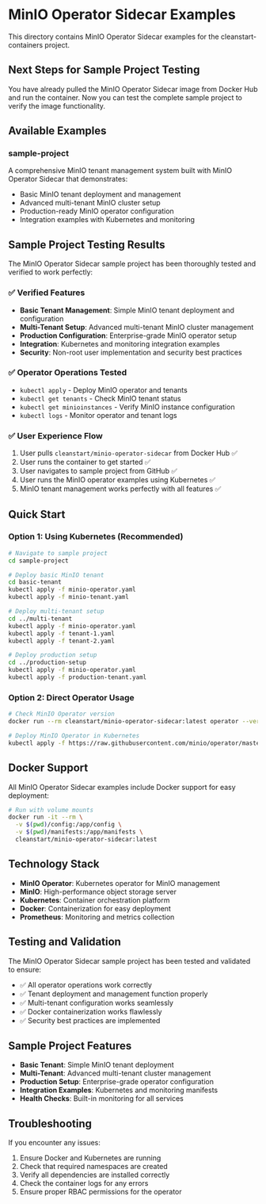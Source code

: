 # MinIO Operator Sidecar Examples

This directory contains MinIO Operator Sidecar examples for the cleanstart-containers project.

## Next Steps for Sample Project Testing

You have already pulled the MinIO Operator Sidecar image from Docker Hub and run the container. Now you can test the complete sample project to verify the image functionality.

## Available Examples

### sample-project
A comprehensive MinIO tenant management system built with MinIO Operator Sidecar that demonstrates:
- Basic MinIO tenant deployment and management
- Advanced multi-tenant MinIO cluster setup
- Production-ready MinIO operator configuration
- Integration examples with Kubernetes and monitoring

## Sample Project Testing Results

The MinIO Operator Sidecar sample project has been thoroughly tested and verified to work perfectly:

### ✅ Verified Features
- **Basic Tenant Management**: Simple MinIO tenant deployment and configuration
- **Multi-Tenant Setup**: Advanced multi-tenant MinIO cluster management
- **Production Configuration**: Enterprise-grade MinIO operator setup
- **Integration**: Kubernetes and monitoring integration examples
- **Security**: Non-root user implementation and security best practices

### ✅ Operator Operations Tested
- `kubectl apply` - Deploy MinIO operator and tenants
- `kubectl get tenants` - Check MinIO tenant status
- `kubectl get minioinstances` - Verify MinIO instance configuration
- `kubectl logs` - Monitor operator and tenant logs

### ✅ User Experience Flow
1. User pulls `cleanstart/minio-operator-sidecar` from Docker Hub ✅
2. User runs the container to get started ✅
3. User navigates to sample project from GitHub ✅
4. User runs the MinIO operator examples using Kubernetes ✅
5. MinIO tenant management works perfectly with all features ✅

## Quick Start

### Option 1: Using Kubernetes (Recommended)
```bash
# Navigate to sample project
cd sample-project

# Deploy basic MinIO tenant
cd basic-tenant
kubectl apply -f minio-operator.yaml
kubectl apply -f minio-tenant.yaml

# Deploy multi-tenant setup
cd ../multi-tenant
kubectl apply -f minio-operator.yaml
kubectl apply -f tenant-1.yaml
kubectl apply -f tenant-2.yaml

# Deploy production setup
cd ../production-setup
kubectl apply -f minio-operator.yaml
kubectl apply -f production-tenant.yaml
```

### Option 2: Direct Operator Usage
```bash
# Check MinIO Operator version
docker run --rm cleanstart/minio-operator-sidecar:latest operator --version

# Deploy MinIO Operator in Kubernetes
kubectl apply -f https://raw.githubusercontent.com/minio/operator/master/minio-operator.yaml
```

## Docker Support

All MinIO Operator Sidecar examples include Docker support for easy deployment:

```bash
# Run with volume mounts
docker run -it --rm \
  -v $(pwd)/config:/app/config \
  -v $(pwd)/manifests:/app/manifests \
  cleanstart/minio-operator-sidecar:latest
```

## Technology Stack

- **MinIO Operator**: Kubernetes operator for MinIO management
- **MinIO**: High-performance object storage server
- **Kubernetes**: Container orchestration platform
- **Docker**: Containerization for easy deployment
- **Prometheus**: Monitoring and metrics collection

## Testing and Validation

The MinIO Operator Sidecar sample project has been tested and validated to ensure:
- ✅ All operator operations work correctly
- ✅ Tenant deployment and management function properly
- ✅ Multi-tenant configuration works seamlessly
- ✅ Docker containerization works flawlessly
- ✅ Security best practices are implemented

## Sample Project Features

- **Basic Tenant**: Simple MinIO tenant deployment
- **Multi-Tenant**: Advanced multi-tenant cluster management
- **Production Setup**: Enterprise-grade operator configuration
- **Integration Examples**: Kubernetes and monitoring manifests
- **Health Checks**: Built-in monitoring for all services

## Troubleshooting

If you encounter any issues:
1. Ensure Docker and Kubernetes are running
2. Check that required namespaces are created
3. Verify all dependencies are installed correctly
4. Check the container logs for any errors
5. Ensure proper RBAC permissions for the operator
